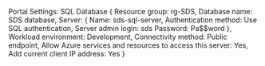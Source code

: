 Portal Settings:
    SQL Database {
        Resource group: rg-SDS,
        Database name: SDS database,
        Server: {
            Name: sds-sql-server,
            Authentication method: Use SQL authentication,
            Server admin login: sds
            Password: Pa$$word
        },
        Workload environment: Development,
        Connectivity method: Public endpoint,
        Allow Azure services and resources to access this server: Yes,
        Add current client IP address: Yes
    }